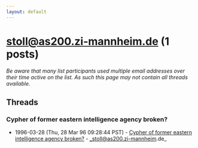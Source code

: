 ```yaml
---
layout: default
---
```


# stoll@as200.zi-mannheim.de (1 posts)

_Be aware that many list participants used multiple email addresses over their time active on the list. As such this page may not contain all threads available._

## Threads

### Cypher of former eastern intelligence agency broken?
+ 1996-03-28 (Thu, 28 Mar 96 09:28:44 PST) - [Cypher of former eastern intelligence agency broken?](/archive/1996/03/19aef432b743d9c9fc0aced9ebc7bc9919537968f8fa51162972415fd2c3a706) - _stoll@as200.zi-mannheim.de_

